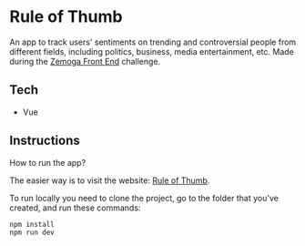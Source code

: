 # Rule of Thumb

An app to track users' sentiments on trending and controversial people from different fields, including politics, business, media entertainment, etc. Made during the [Zemoga Front End](https://github.com/zemoga/ui-test) challenge.

## Tech

- Vue

## Instructions

How to run the app?

The easier way is to visit the website: [Rule of Thumb](https://rarysson.github.io/Rule-of-Thumb/).

To run locally you need to clone the project, go to the folder that you've created, and run these commands:

```shell
npm install
npm run dev
```
